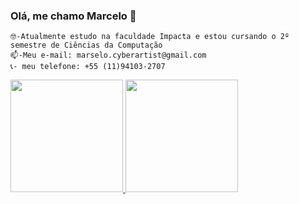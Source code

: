 ### Olá, me chamo Marcelo 👋
    🤓-Atualmente estudo na faculdade Impacta e estou cursando o 2º semestre de Ciências da Computação
    📫-Meu e-mail: marselo.cyberartist@gmail.com
    📞- meu telefone: +55 (11)94103-2707 

<div>
  <a href="https://github.com/marselo10">
  <img height="180em" src="https://github-readme-stats.vercel.app/api?username=marselo10&show_icons=true&theme=dracula&include_all_commits=true&count_private=true"/>
  <img height="180em" src="https://github-readme-stats.vercel.app/api/top-langs/?username=marselo10&layout=compact&langs_count=7&theme=shades_of_purple"/>
</div>

